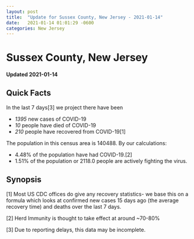 ```yaml
---
layout: post
title:  "Update for Sussex County, New Jersey - 2021-01-14"
date:   2021-01-14 01:01:29 -0600
categories: New Jersey
---
```


# Sussex County, New Jersey
#### Updated 2021-01-14

## Quick Facts

In the last 7 days[3] we project there have been
- *1395* new cases of COVID-19
- *10* people have died of COVID-19
- *210* people have recovered from COVID-19[1]

The population in this census area is 140488. By our calculations:
- 4.48% of the population have had COVID-19.[2]
- 1.51% of the population or 2118.0 people are actively fighting the virus.

## Synopsis




[1] Most US CDC offices do give any recovery statistics- we base this on a formula which looks at confirmed new cases
15 days ago (the average recovery time) and deaths over the last 7 days.

[2] Herd Immunity is thought to take effect at around ~70-80%

[3] Due to reporting delays, this data may be incomplete.
 
    